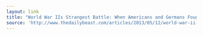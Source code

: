 ```yaml
---
layout: link
title: "World War IIs Strangest Battle: When Americans and Germans Fought Together"
source: 'http://www.thedailybeast.com/articles/2013/05/12/world-war-ii-s-strangest-battle-when-americans-and-germans-fought-together.html'
---
```


